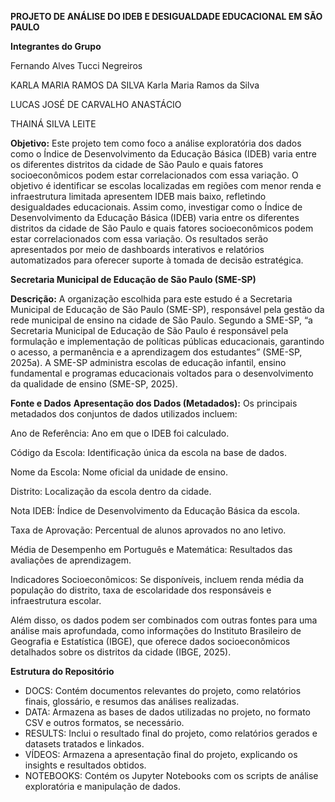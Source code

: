 **PROJETO DE ANÁLISE DO IDEB E DESIGUALDADE EDUCACIONAL EM SÃO PAULO**

**Integrantes do Grupo**

Fernando Alves Tucci Negreiros

KARLA MARIA RAMOS DA SILVA Karla Maria Ramos da Silva

LUCAS JOSÉ DE CARVALHO ANASTÁCIO

THAINÁ SILVA LEITE

**Objetivo:** Este projeto tem como foco a análise exploratória dos dados como o Índice de Desenvolvimento da Educação Básica (IDEB) varia entre os diferentes distritos da cidade de São Paulo e quais fatores socioeconômicos podem estar correlacionados com essa variação. O objetivo é identificar se escolas localizadas em regiões com menor renda e infraestrutura limitada apresentem IDEB mais baixo, refletindo desigualdades educacionais. Assim como, investigar como o Índice de Desenvolvimento da Educação Básica (IDEB) varia entre os diferentes distritos da cidade de São Paulo e quais fatores socioeconômicos podem estar correlacionados com essa variação. Os resultados serão apresentados por meio de dashboards interativos e relatórios automatizados para oferecer suporte à tomada de decisão estratégica.

**Secretaria Municipal de Educação de São Paulo (SME-SP)**

**Descrição:** A organização escolhida para este estudo é a Secretaria Municipal de Educação de São Paulo (SME-SP), responsável pela gestão da rede municipal de ensino na cidade de São Paulo. Segundo a SME-SP, “a Secretaria Municipal de Educação de São Paulo é responsável pela formulação e implementação de políticas públicas educacionais, garantindo o acesso, a permanência e a aprendizagem dos estudantes” (SME-SP, 2025a). A SME-SP administra escolas de educação infantil, ensino fundamental e programas educacionais voltados para o desenvolvimento da qualidade de ensino (SME-SP, 2025).

**Fonte e Dados**
**Apresentação dos Dados (Metadados):**  Os principais metadados dos conjuntos de dados utilizados incluem:

Ano de Referência: Ano em que o IDEB foi calculado.

Código da Escola: Identificação única da escola na base de dados.

Nome da Escola: Nome oficial da unidade de ensino.

Distrito: Localização da escola dentro da cidade.

Nota IDEB: Índice de Desenvolvimento da Educação Básica da escola.

Taxa de Aprovação: Percentual de alunos aprovados no ano letivo.

Média de Desempenho em Português e Matemática: Resultados das avaliações de aprendizagem.

Indicadores Socioeconômicos: Se disponíveis, incluem renda média da população do distrito, taxa de escolaridade dos responsáveis e infraestrutura escolar.

Além disso, os dados podem ser combinados com outras fontes para uma análise mais aprofundada, como informações do Instituto Brasileiro de Geografia e Estatística (IBGE), que oferece dados socioeconômicos detalhados sobre os distritos da cidade (IBGE, 2025).


**Estrutura do Repositório**
- DOCS: Contém documentos relevantes do projeto, como relatórios finais, glossário, e resumos das análises realizadas.
- DATA: Armazena as bases de dados utilizadas no projeto, no formato CSV e outros formatos, se necessário.
- RESULTS: Inclui o resultado final do projeto, como relatórios gerados e datasets tratados e linkados.
- VÍDEOS: Armazena a apresentação final do projeto, explicando os insights e resultados obtidos.
- NOTEBOOKS: Contém os Jupyter Notebooks com os scripts de análise exploratória e manipulação de dados.
